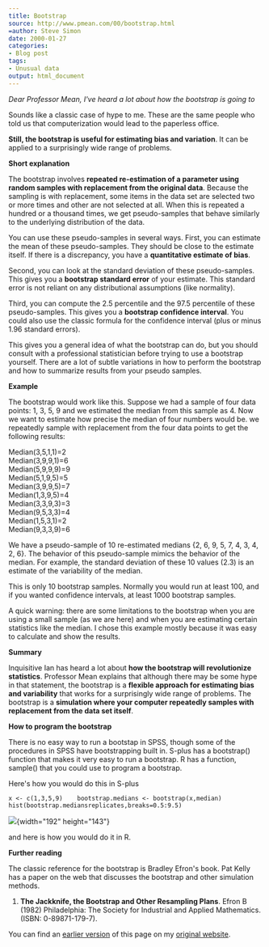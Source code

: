 ```yaml
---
title: Bootstrap
source: http://www.pmean.com/00/bootstrap.html
=author: Steve Simon
date: 2000-01-27
categories:
- Blog post
tags:
- Unusual data
output: html_document
---
```

*Dear Professor Mean, I've heard a lot about how the bootstrap is going
to*

<!---More--->

Sounds like a classic case of hype to me. These are the same people who
told us that computerization would lead to the paperless office.

**Still, the bootstrap is useful for estimating bias and variation**. It
can be applied to a surprisingly wide range of problems.

**Short explanation**

The bootstrap involves **repeated re-estimation of a parameter using
random samples with replacement from the original data**. Because the
sampling is with replacement, some items in the data set are selected
two or more times and other are not selected at all. When this is
repeated a hundred or a thousand times, we get pseudo-samples that
behave similarly to the underlying distribution of the data.

You can use these pseudo-samples in several ways. First, you can
estimate the mean of these pseudo-samples. They should be close to the
estimate itself. If there is a discrepancy, you have a **quantitative
estimate of bias**.

Second, you can look at the standard deviation of these pseudo-samples.
This gives you a **bootstrap standard error** of your estimate. This
standard error is not reliant on any distributional assumptions (like
normality).

Third, you can compute the 2.5 percentile and the 97.5 percentile of
these pseudo-samples. This gives you a **bootstrap confidence
interval**. You could also use the classic formula for the confidence
interval (plus or minus 1.96 standard errors).

This gives you a general idea of what the bootstrap can do, but you
should consult with a professional statistician before trying to use a
bootstrap yourself. There are a lot of subtle variations in how to
perform the bootstrap and how to summarize results from your pseudo
samples.

**Example**

The bootstrap would work like this. Suppose we had a sample of four data
points: 1, 3, 5, 9 and we estimated the median from this sample as 4.
Now we want to estimate how precise the median of four numbers would be.
we repeatedly sample with replacement from the four data points to get
the following results:

Median(3,5,1,1)=2\
Median(3,9,9,1)=6\
Median(5,9,9,9)=9\
Median(5,1,9,5)=5\
Median(3,9,9,5)=7\
Median(1,3,9,5)=4\
Median(3,3,9,3)=3\
Median(9,5,3,3)=4\
Median(1,5,3,1)=2\
Median(9,3,3,9)=6

We have a pseudo-sample of 10 re-estimated medians {2, 6, 9, 5, 7, 4, 3,
4, 2, 6}. The behavior of this pseudo-sample mimics the behavior of the
median. For example, the standard deviation of these 10 values (2.3) is
an estimate of the variability of the median.

This is only 10 bootstrap samples. Normally you would run at least 100,
and if you wanted confidence intervals, at least 1000 bootstrap samples.

A quick warning: there are some limitations to the bootstrap when you
are using a small sample (as we are here) and when you are estimating
certain statistics like the median. I chose this example mostly because
it was easy to calculate and show the results.

**Summary**

Inquisitive Ian has heard a lot about **how the bootstrap will
revolutionize statistics**. Professor Mean explains that although there
may be some hype in that statement, the bootstrap is a **flexible
approach for estimating bias and variability** that works for a
surprisingly wide range of problems. The bootstrap is a **simulation
where your computer repeatedly samples with replacement from the data
set itself**.

**How to program the bootstrap**

There is no easy way to run a bootstap in SPSS, though some of the
procedures in SPSS have bootstrapping built in. S-plus has a bootstrap()
function that makes it very easy to run a bootstrap. R has a function,
sample() that you could use to program a bootstrap.

Here's how you would do this in S-plus

`x <- c(1,3,5,9)    bootstrap.medians <- bootstrap(x,median)    hist(bootstrap.mediansreplicates,breaks=0.5:9.5)`

![](http://www.pmean.com/images/03/bootstrap.gif){width="192" height="143"}

and here is how you would do it in R.

**Further reading**

The classic reference for the bootstrap is Bradley Efron's book. Pat
Kelly has a paper on the web that discusses the bootstrap and other
simulation methods.

1.  **The Jackknife, the Bootstrap and Other Resampling Plans**. Efron
    B (1982) Philadelphia: The Society for Industrial and Applied
    Mathematics. (ISBN: 0-89871-179-7).

You can find an [earlier version][sim1] of this page on my [original website][sim2].

[sim1]: http://www.pmean.com/00/bootstrap.html
[sim2]: http://www.pmean.com/original_site.html
